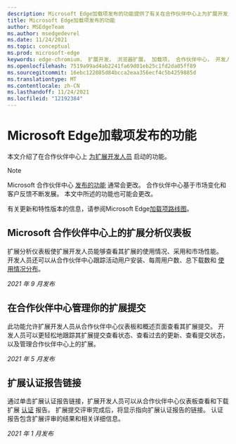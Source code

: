 ```yaml
---
description: Microsoft Edge加载项发布的功能提供了有关在合作伙伴中心上为扩展开发人员启动的功能的信息。
title: Microsoft Edge加载项发布的功能
author: MSEdgeTeam
ms.author: msedgedevrel
ms.date: 11/24/2021
ms.topic: conceptual
ms.prod: microsoft-edge
keywords: edge-chromium， 扩展开发， 浏览器扩展， 加载项， 合作伙伴中心， 开发人员， 加载项发布功能， 加载项新功能， 加载项功能启动
ms.openlocfilehash: 7519a99ad4ab2241fa69d01eb25c1fd2da05ff89
ms.sourcegitcommit: 16ebc122085d84bcca2eaa356ecf4c5b4259885d
ms.translationtype: MT
ms.contentlocale: zh-CN
ms.lasthandoff: 11/24/2021
ms.locfileid: "12192384"
---
```

# <a name="microsoft-edge-add-ons-released-features"></a>Microsoft Edge加载项发布的功能

本文介绍了在合作伙伴中心上 [为扩展开发人员](https://partner.microsoft.com/dashboard/home) 启动的功能。

> [!NOTE]
> Microsoft 合作伙伴中心 [发布的功能](https://partner.microsoft.com/dashboard/home) 通常会更改。  合作伙伴中心基于市场变化和客户反馈不断发展。 本文中所述的功能也可能会更改。

有关更新和特性版本的信息，请参阅Microsoft Edge[加载项路线图](roadmap.md)。

<!-- ====================================================================== -->
## <a name="extensions-analytics-dashboard-on-microsoft-partner-center"></a>Microsoft 合作伙伴中心上的扩展分析仪表板

扩展分析仪表板使扩展开发人员能够查看其扩展的使用情况、采用和市场性能。  开发人员还可以从合作伙伴中心跟踪活动用户安装、每周用户数、总下载数和 [使用情况分布](https://partner.microsoft.com/dashboard/home)。

*2021 年 9 月发布*


<!-- ====================================================================== -->
## <a name="manage-your-extension-submissions-on-partner-center"></a>在合作伙伴中心管理你的扩展提交

此功能允许扩展开发人员从合作伙伴中心仪表板和概述页面查看[](https://partner.microsoft.com/dashboard/home)其扩展提交。  开发人员可以更轻松地跟踪其扩展提交查看状态、查看过去的更新、查看提交状态，以及管理合作伙伴中心上的扩展。

*2021 年 5 月发布*


<!-- ====================================================================== -->
## <a name="extension-certification-report-link"></a>扩展认证报告链接

通过单击扩展认证报告链接，扩展开发人员可以从合作伙伴中心仪表板查看和下载扩展 [认证](https://partner.microsoft.com/dashboard/home) 报告。  扩展提交评审完成后，将显示指向扩展认证报告的链接。  认证报告包含扩展评审的结果和相关详细信息。

*2021 年 1 月发布*
